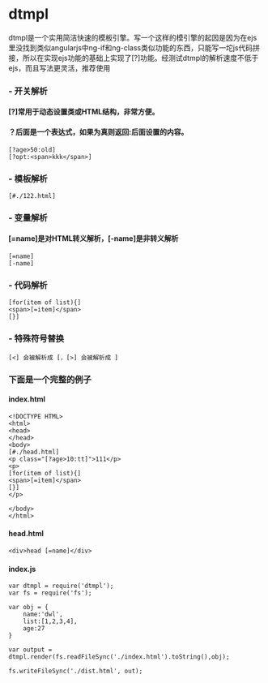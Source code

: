 # dtmpl

dtmpl是一个实用简洁快速的模板引擎。写一个这样的模引擎的起因是因为在ejs里没找到类似angularjs中ng-if和ng-class类似功能的东西，只能写一坨js代码拼接，所以在实现ejs功能的基础上实现了[?]功能。经测试dtmpl的解析速度不低于ejs，而且写法更灵活，推荐使用


### - 开关解析
#### [?]常用于动态设置类或HTML结构，非常方便。
#### ？后面是一个表达式，如果为真则返回:后面设置的内容。
```
[?age>50:old] 
[?opt:<span>kkk</span>]
```


### - 模板解析

```
[#./122.html]
```

### - 变量解析
#### [=name]是对HTML转义解析，[-name]是非转义解析

```
[=name]
[-name]
```

### - 代码解析
```
[for(item of list){]
<span>[=item]</span>
[}]
```

### - 特殊符号替换


```
[<] 会被解析成 [，[>] 会被解析成 ]
```

### 下面是一个完整的例子

#### index.html
```
<!DOCTYPE HTML>
<html>
<head>
</head>
<body>
[#./head.html]
<p class="[?age>10:tt]">111</p>
<p>
[for(item of list){]
<span>[=item]</span>
[}]
</p>

</body>
</html>
```

#### head.html
```
<div>head [=name]</div>
```

#### index.js
```
var dtmpl = require('dtmpl');
var fs = require('fs');

var obj = {
    name:'dwl',
    list:[1,2,3,4],
    age:27
}

var output = dtmpl.render(fs.readFileSync('./index.html').toString(),obj);

fs.writeFileSync('./dist.html', out);

```




